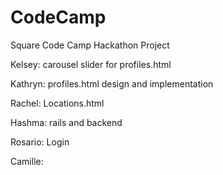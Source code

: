 # CodeCamp
Square Code Camp Hackathon Project

Kelsey: carousel slider for profiles.html 

Kathryn: profiles.html design and implementation

Rachel: Locations.html

Hashma: rails and backend

Rosario: Login

Camille: 

